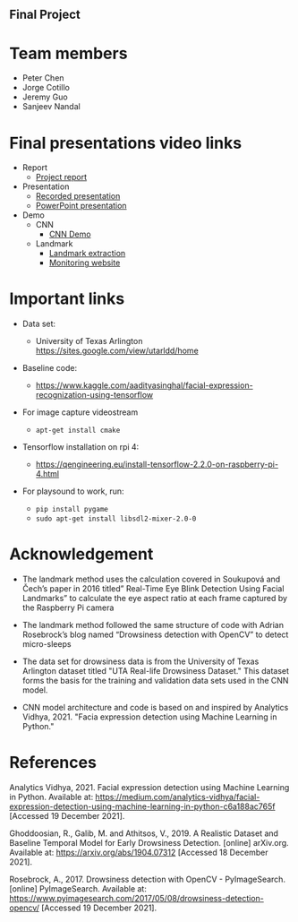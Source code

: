 ## Final Project

# Team members
* Peter Chen
* Jorge Cotillo
* Jeremy Guo
* Sanjeev Nandal

# Final presentations video links
  * Report
    * [Project report](https://1drv.ms/w/s!Aqk-ltMQf5hamz8kTLw6veyveFsX?e=GWdt1v)
  * Presentation
    * [Recorded presentation](https://1drv.ms/v/s!Aqk-ltMQf5hamBquFCyuObmvhIE2?e=UlOe5a)
    * [PowerPoint presentation](https://1drv.ms/p/s!Aqk-ltMQf5hamBT8sNHEeF-S01kK?e=YmXmHN)
  * Demo
    * CNN
      * [CNN Demo](https://1drv.ms/v/s!Aqk-ltMQf5hamzSLoh1ttGQgzS0m?e=ym3bjP)
    * Landmark
      * [Landmark extraction](https://1drv.ms/v/s!Aqk-ltMQf5hamBsMahnw_wUIq2qx?e=eLRMWi)
      * [Monitoring website](https://1drv.ms/v/s!Aqk-ltMQf5hamzN37OUA7HWE-FtC?e=D1ph3b)

# Important links

* Data set:
  * University of Texas Arlington https://sites.google.com/view/utarldd/home

* Baseline code:
  * https://www.kaggle.com/aadityasinghal/facial-expression-recognization-using-tensorflow

* For image capture videostream
  * `apt-get install cmake`

* Tensorflow installation on rpi 4:
  * https://qengineering.eu/install-tensorflow-2.2.0-on-raspberry-pi-4.html

* For playsound to work, run:
  * `pip install pygame`
  * `sudo apt-get install libsdl2-mixer-2.0-0`

# Acknowledgement
* The landmark method uses the calculation covered in Soukupová and Čech’s paper in 2016 titled” Real-Time Eye Blink Detection Using Facial Landmarks” to calculate the eye aspect ratio at each frame captured by the Raspberry Pi camera 
* The landmark method followed the same structure of code with Adrian Rosebrock’s blog named “Drowsiness detection with OpenCV” to detect micro-sleeps

* The data set for drowsiness data is from the University of Texas Arlington dataset titled "UTA Real-life Drowsiness Dataset." This dataset forms the basis for the training and validation data sets used in the CNN model.

* CNN model architecture and code is based on and inspired by Analytics Vidhya, 2021. "Facia expression detection using Machine Learning in Python."

# References
Analytics Vidhya, 2021. Facial expression detection using Machine Learning in Python. Available at: <https://medium.com/analytics-vidhya/facial-expression-detection-using-machine-learning-in-python-c6a188ac765f> [Accessed 19 December 2021].


Ghoddoosian, R., Galib, M. and Athitsos, V., 2019. A Realistic Dataset and Baseline Temporal Model for Early Drowsiness Detection. [online] arXiv.org. Available at: <https://arxiv.org/abs/1904.07312> [Accessed 18 December 2021].

Rosebrock, A., 2017. Drowsiness detection with OpenCV - PyImageSearch. [online] PyImageSearch. Available at: <https://www.pyimagesearch.com/2017/05/08/drowsiness-detection-opencv/> [Accessed 19 December 2021].





